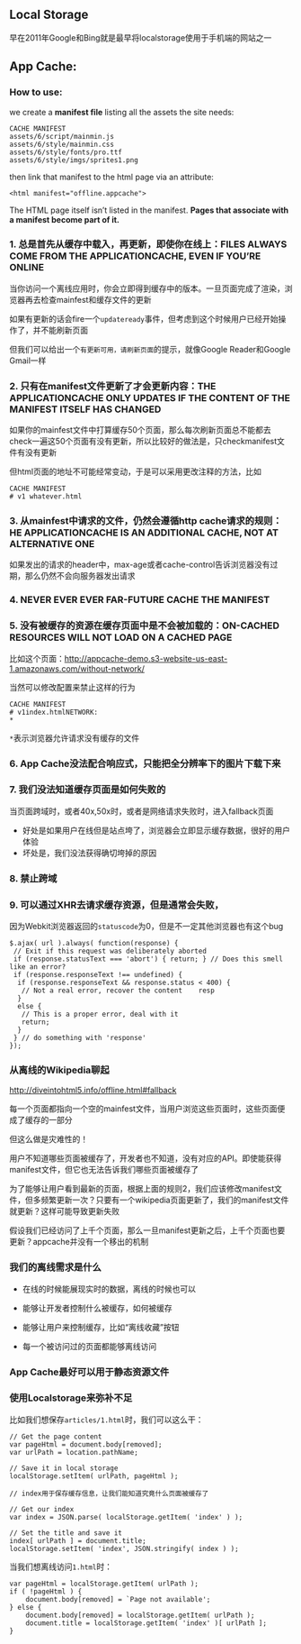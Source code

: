 ## Local Storage

早在2011年Google和Bing就是最早将localstorage使用于手机端的网站之一

## App Cache:

### How to use:

we create a **manifest file** listing all the assets the site needs:

```
CACHE MANIFEST
assets/6/script/mainmin.js
assets/6/style/mainmin.css
assets/6/style/fonts/pro.ttf
assets/6/style/imgs/sprites1.png
```

then link that manifest to the html page via an attribute:

```
<html manifest="offline.appcache">
```
The HTML page itself isn’t listed in the manifest. **Pages that associate with a manifest become part of it.**

### 1. 总是首先从缓存中载入，再更新，即使你在线上：FILES ALWAYS COME FROM THE APPLICATIONCACHE, EVEN IF YOU’RE ONLINE

当你访问一个离线应用时，你会立即得到缓存中的版本。一旦页面完成了渲染，浏览器再去检查mainfest和缓存文件的更新

如果有更新的话会fire一个`updateready`事件，但考虑到这个时候用户已经开始操作了，并不能刷新页面

但我们可以给出一个`有更新可用，请刷新页面`的提示，就像Google Reader和Google Gmail一样

### 2. 只有在manifest文件更新了才会更新内容：THE APPLICATIONCACHE ONLY UPDATES IF THE CONTENT OF THE MANIFEST ITSELF HAS CHANGED

如果你的mainfest文件中打算缓存50个页面，那么每次刷新页面总不能都去check一遍这50个页面有没有更新，所以比较好的做法是，只checkmanifest文件有没有更新

但html页面的地址不可能经常变动，于是可以采用更改注释的方法，比如

```
CACHE MANIFEST
# v1 whatever.html
```

### 3. 从mainfest中请求的文件，仍然会遵循http cache请求的规则：HE APPLICATIONCACHE IS AN ADDITIONAL CACHE, NOT AT ALTERNATIVE ONE

如果发出的请求的header中，max-age或者cache-control告诉浏览器没有过期，那么仍然不会向服务器发出请求

### 4. NEVER EVER EVER FAR-FUTURE CACHE THE MANIFEST

### 5. 没有被缓存的资源在缓存页面中是不会被加载的：ON-CACHED RESOURCES WILL NOT LOAD ON A CACHED PAGE

比如这个页面：http://appcache-demo.s3-website-us-east-1.amazonaws.com/without-network/

当然可以修改配置来禁止这样的行为

```
CACHE MANIFEST
# v1index.htmlNETWORK:
*
```
`*`表示浏览器允许请求没有缓存的文件


### 6. App Cache没法配合响应式，只能把全分辨率下的图片下载下来

### 7. 我们没法知道缓存页面是如何失败的

当页面跨域时，或者40x,50x时，或者是网络请求失败时，进入fallback页面

- 好处是如果用户在线但是站点垮了，浏览器会立即显示缓存数据，很好的用户体验
- 坏处是，我们没法获得确切垮掉的原因

### 8. 禁止跨域

### 9. 可以通过XHR去请求缓存资源，但是通常会失败，

因为Webkit浏览器返回的`statuscode`为0，但是不一定其他浏览器也有这个bug

```
$.ajax( url ).always( function(response) {
 // Exit if this request was deliberately aborted
 if (response.statusText === 'abort') { return; } // Does this smell like an error?
 if (response.responseText !== undefined) {
  if (response.responseText && response.status < 400) {
   // Not a real error, recover the content    resp
  }
  else {
   // This is a proper error, deal with it
   return;
  }
 } // do something with 'response'
});
```

### 从离线的Wikipedia聊起

http://diveintohtml5.info/offline.html#fallback

每一个页面都指向一个空的mainfest文件，当用户浏览这些页面时，这些页面便成了缓存的一部分

但这么做是灾难性的！

用户不知道哪些页面被缓存了，开发者也不知道，没有对应的API。即使能获得manifest文件，但它也无法告诉我们哪些页面被缓存了

为了能够让用户看到最新的页面，根据上面的规则2，我们应该修改manifest文件，但多频繁更新一次？只要有一个wikipedia页面更新了，我们的manifest文件就更新？这样可能导致更新失败

假设我们已经访问了上千个页面，那么一旦manifest更新之后，上千个页面也要更新？appcache并没有一个移出的机制


### 我们的离线需求是什么

- 在线的时候能展现实时的数据，离线的时候也可以

- 能够让开发者控制什么被缓存，如何被缓存

- 能够让用户来控制缓存，比如“离线收藏”按钮

- 每一个被访问过的页面都能够离线访问

### App Cache最好可以用于静态资源文件

### 使用Localstorage来弥补不足

比如我们想保存`articles/1.html`时，我们可以这么干：

```
// Get the page content
var pageHtml = document.body[removed];
var urlPath = location.pathName;

// Save it in local storage
localStorage.setItem( urlPath, pageHtml );

// index用于保存缓存信息，让我们能知道究竟什么页面被缓存了

// Get our index
var index = JSON.parse( localStorage.getItem( 'index' ) );

// Set the title and save it
index[ urlPath ] = document.title;
localStorage.setItem( 'index', JSON.stringify( index ) );
```

当我们想离线访问`1.html`时：

```
var pageHtml = localStorage.getItem( urlPath );
if ( !pageHtml ) {
    document.body[removed] = `Page not available';
} else {
    document.body[removed] = localStorage.getItem( urlPath );
    document.title = localStorage.getItem( 'index' )[ urlPath ];
}

```



